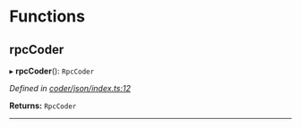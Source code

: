 

# Functions

<a id="rpccoder"></a>

##  rpcCoder

▸ **rpcCoder**(): `RpcCoder`

*Defined in [coder/json/index.ts:12](https://github.com/polkadot-js/api/blob/8f35b76/packages/rpc-provider/src/coder/json/index.ts#L12)*

**Returns:** `RpcCoder`

___

